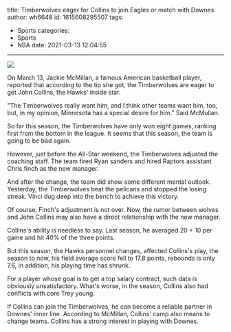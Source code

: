 title: Timberwolves eager for Collins to join Eagles or match with Downes
author: wh6648
id: 1615608295507
tags: 
- Sports
categories: 
- Sports
- NBA
date: 2021-03-13 12:04:55
---
![](https://p9.itc.cn/images01/20210313/3e6e71d32c3d409684dfe84094a89f45.jpeg)


On March 13, Jackie McMillan, a famous American basketball player, reported that according to the tip she got, the Timberwolves are eager to get John Collins, the Hawks' inside star.

"The Timberwolves really want him, and I think other teams want him, too, but, in my opinion, Minnesota has a special desire for him." Said McMullan.

So far this season, the Timberwolves have only won eight games, ranking first from the bottom in the league. It seems that this season, the team is going to be bad again.

However, just before the All-Star weekend, the Timberwolves adjusted the coaching staff. The team fired Ryan sanders and hired Raptors assistant Chris finch as the new manager.

And after the change, the team did show some different mental outlook. Yesterday, the Timberwolves beat the pelicans and stopped the losing streak. Vinci dug deep into the bench to achieve this victory.

Of course, Finch's adjustment is not over. Now, the rumor between wolves and John Collins may also have a direct relationship with the new manager.

Collins's ability is needless to say. Last season, he averaged 20 + 10 per game and hit 40% of the three points.

But this season, the Hawks personnel changes, affected Collins's play, the season to now, his field average score fell to 17.8 points, rebounds is only 7.6, in addition, his playing time has shrunk.

For a player whose goal is to get a top salary contract, such data is obviously unsatisfactory. What's worse, in the season, Collins also had conflicts with core Trey young.

If Collins can join the Timberwolves, he can become a reliable partner in Downes' inner line. According to McMillan, Collins' camp also means to change teams. Collins has a strong interest in playing with Downes.

